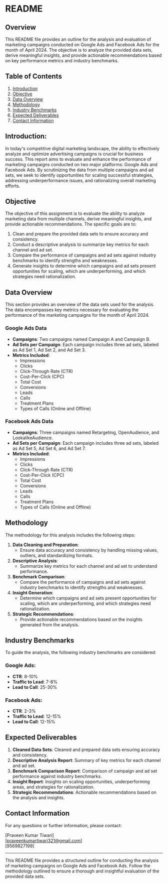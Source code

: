 # README

## Overview

This README file provides an outline for the analysis and evaluation of marketing campaigns conducted on Google Ads and Facebook Ads for the month of April 2024. The objective is to analyze the provided data sets, derive meaningful insights, and provide actionable recommendations based on key performance metrics and industry benchmarks.

## Table of Contents
1. [Introduction](#introduction)
2. [Objective](#objective)
3. [Data Overview](#data-overview)
4. [Methodology](#methodology)
5. [Industry Benchmarks](#industry-benchmarks)
6. [Expected Deliverables](#expected-deliverables)
7. [Contact Information](#contact-information)

## Introduction:
In today's competitive digital marketing landscape, the ability to effectively analyze and optimize advertising campaigns is crucial for business success. This report aims to evaluate and enhance the performance of marketing campaigns conducted on two major platforms: Google Ads and Facebook Ads. By scrutinizing the data from multiple campaigns and ad sets, we seek to identify opportunities for scaling successful strategies, addressing underperformance issues, and rationalizing overall marketing efforts.

## Objective
The objective of this assignment is to evaluate the ability to analyze marketing data from multiple channels, derive meaningful insights, and provide actionable recommendations. The specific goals are to:
1. Clean and prepare the provided data sets to ensure accuracy and consistency.
2. Conduct a descriptive analysis to summarize key metrics for each channel and ad set.
3. Compare the performance of campaigns and ad sets against industry benchmarks to identify strengths and weaknesses.
4. Generate insights to determine which campaigns and ad sets present opportunities for scaling, which are underperforming, and which strategies need rationalization.

## Data Overview
This section provides an overview of the data sets used for the analysis. The data encompasses key metrics necessary for evaluating the performance of the marketing campaigns for the month of April 2024.

### Google Ads Data
- **Campaigns**: Two campaigns named Campaign A and Campaign B.
- **Ad Sets per Campaign**: Each campaign includes three ad sets, labeled as Ad Set 1, Ad Set 2, and Ad Set 3.
- **Metrics Included**:
  - Impressions
  - Clicks
  - Click-Through Rate (CTR)
  - Cost-Per-Click (CPC)
  - Total Cost
  - Conversions
  - Leads
  - Calls
  - Treatment Plans
  - Types of Calls (Online and Offline)

### Facebook Ads Data
- **Campaigns**: Three campaigns named Retargeting, OpenAudience, and LookalikeAudience.
- **Ad Sets per Campaign**: Each campaign includes three ad sets, labeled as Ad Set 5, Ad Set 6, and Ad Set 7.
- **Metrics Included**:
  - Impressions
  - Clicks
  - Click-Through Rate (CTR)
  - Cost-Per-Click (CPC)
  - Total Cost
  - Conversions
  - Leads
  - Calls
  - Treatment Plans
  - Types of Calls (Online and Offline)

## Methodology
The methodology for this analysis includes the following steps:
1. **Data Cleaning and Preparation**:
   - Ensure data accuracy and consistency by handling missing values, outliers, and standardizing formats.
2. **Descriptive Analysis**:
   - Summarize key metrics for each channel and ad set to understand performance.
3. **Benchmark Comparison**:
   - Compare the performance of campaigns and ad sets against industry benchmarks to identify strengths and weaknesses.
4. **Insight Generation**:
   - Determine which campaigns and ad sets present opportunities for scaling, which are underperforming, and which strategies need rationalization.
5. **Strategic Recommendations**:
   - Provide actionable recommendations based on the insights generated from the analysis.

## Industry Benchmarks
To guide the analysis, the following industry benchmarks are considered:

### Google Ads:
- **CTR**: 8-10%
- **Traffic to Lead**: 7-8%
- **Lead to Call**: 25-30%

### Facebook Ads:
- **CTR**: 2-3%
- **Traffic to Lead**: 12-15%
- **Lead to Call**: 12-15%

## Expected Deliverables
1. **Cleaned Data Sets**: Cleaned and prepared data sets ensuring accuracy and consistency.
2. **Descriptive Analysis Report**: Summary of key metrics for each channel and ad set.
3. **Benchmark Comparison Report**: Comparison of campaign and ad set performance against industry benchmarks.
4. **Insight Report**: Insights on scaling opportunities, underperforming areas, and strategies for rationalization.
5. **Strategic Recommendations**: Actionable recommendations based on the analysis and insights.

## Contact Information
For any questions or further information, please contact:

[Praveen Kumar Tiwari]  
[praveenkumartiwari321@gmail.com]  
[9569827199]

---

This README file provides a structured outline for conducting the analysis of marketing campaigns on Google Ads and Facebook Ads. Follow the methodology outlined to ensure a thorough and insightful evaluation of the provided data sets.
